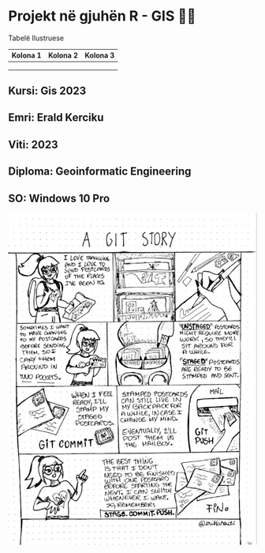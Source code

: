 # Projekt në gjuhën R - GIS 🧑‍💻

Tabelë Ilustruese

| Kolona 1 | Kolona 2 | Kolona 3 |
|----------|----------|----------|
|          |          |          |
|          |          |          |
|          |          |          |

## **Kursi**: Gis 2023

## **Emri**: Erald Kerciku

## **Viti**: 2023

## **Diploma**: Geoinformatic Engineering

## **SO**: Windows 10 Pro

![](git-comic.jpeg)
